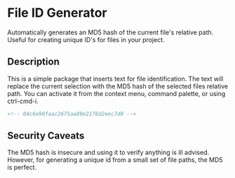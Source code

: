 # File ID Generator

Automatically generates an MD5 hash of the current file's relative path. Useful for creating unique ID's for files in your project.

## Description

This is a simple package that inserts text for file identification. The text will replace the current selection with the MD5 hash of the selected files relative path. You can activate it from the context menu, command palette, or using ctrl-cmd-i.

```html
<!-- 04c6e90faac2675aa89e2176d2eec7d8 -->
```

## Security Caveats ##

The MD5 hash is insecure and using it to verify anything is ill advised. However, for generating a unique id from a small set of file paths, the MD5 is perfect.

